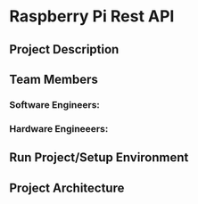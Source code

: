 # Raspberry Pi Rest API

## Project Description

## Team Members

### Software Engineers:

### Hardware Engineeers:

## Run Project/Setup Environment

## Project Architecture

